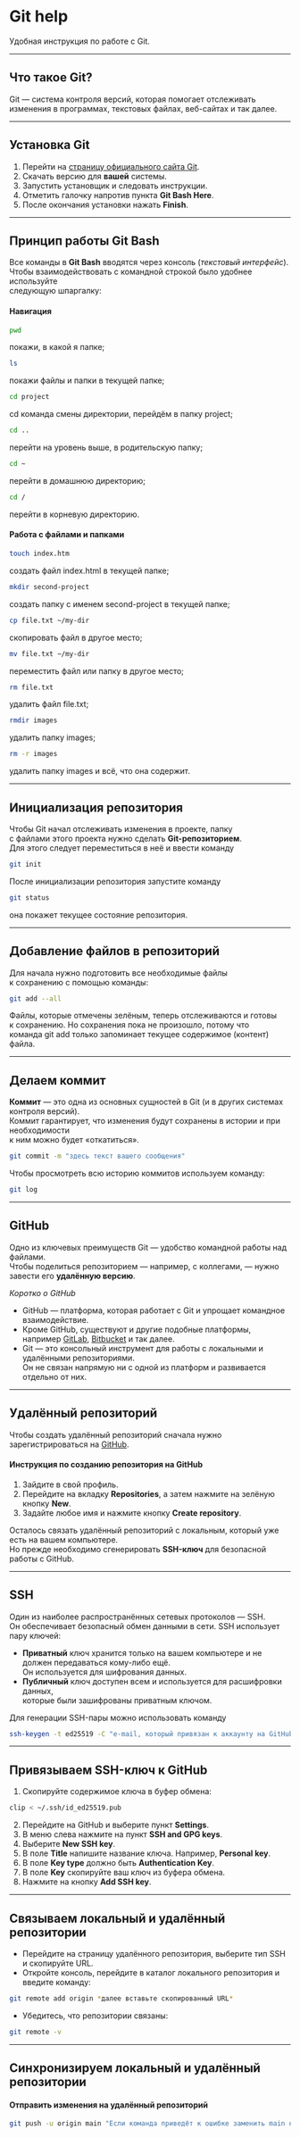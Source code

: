 # Git help

Удобная инструкция по работе с Git.

---

## Что такое Git?

Git — система контроля версий, которая помогает отслеживать  
изменения в программах, текстовых файлах, веб-сайтах и так далее.

---


## Установка Git

1. Перейти на [страницу официального сайта Git](https://git-scm.com/download/win).
2. Скачать версию для **вашей** системы.
3. Запустить установщик и следовать инструкции.
4. Отметить галочку напротив пункта **Git Bash Here**.
5. После окончания установки нажать **Finish**.

---

## Принцип работы Git Bash

Все команды в **Git Bash** вводятся через консоль (*текстовый интерфейс*).  
Чтобы взаимодействовать с командной строкой было удобнее используйте  
следующую шпаргалку:

#### Навигация

```bash
pwd
``` 
покажи, в какой я папке;

```bash
ls
``` 
покажи файлы и папки в текущей папке;

```bash
cd project
``` 
cd команда смены директории, перейдём в папку project;

```bash
cd ..
``` 
перейти на уровень выше, в родительскую папку;

```bash
cd ~
``` 
перейти в домашнюю директорию;

```bash
cd /
``` 
перейти в корневую директорию.


#### Работа с файлами и папками

```bash
touch index.htm
``` 
создать файл index.html в текущей папке;

```bash
mkdir second-project
``` 
создать папку с именем second-project в текущей папке;

```bash
cp file.txt ~/my-dir
``` 
скопировать файл в другое место;

```bash
mv file.txt ~/my-dir
``` 
переместить файл или папку в другое место;

```bash
rm file.txt
``` 
удалить файл file.txt;

```bash
rmdir images
``` 
удалить папку images;

```bash
rm -r images
``` 
удалить папку images и всё, что она содержит.

---

## Инициализация репозитория

Чтобы Git начал отслеживать изменения в проекте, папку  
с файлами этого проекта нужно сделать **Git-репозиторием**.  
Для этого следует переместиться в неё и ввести команду  


```bash
git init
```

После инициализации репозитория запустите команду  
```bash
git status
``` 
она покажет текущее состояние репозитория.

---

## Добавление файлов в репозиторий

Для начала нужно подготовить все необходимые файлы  
к сохранению с помощью команды:


```bash
git add --all
```

Файлы, которые отмечены зелёным, теперь отслеживаются и готовы  
к сохранению. Но сохранения пока не произошло, потому что  
команда git add только запоминает текущее содержимое (контент) файла.

---

## Делаем коммит

**Коммит** — это одна из основных сущностей в Git (и в других системах контроля версий).  
Коммит гарантирует, что изменения будут сохранены в истории и при необходимости  
к ним можно будет «откатиться».  


```bash
git commit -m "здесь текст вашего сообщения"
```


Чтобы просмотреть всю историю коммитов используем команду:


```bash
git log
```

---

## GitHub

Одно из ключевых преимуществ Git — удобство командной работы над файлами.  
Чтобы поделиться репозиторием — например, с коллегами, — нужно завести его **удалённую версию**.

*Коротко о GitHub*

* GitHub — платформа, которая работает с Git и упрощает командное взаимодействие.
* Кроме GitHub, существуют и другие подобные платформы, например [GitLab](https://about.gitlab.com/), [Bitbucket](https://bitbucket.org/) и так далее.
* Git — это консольный инструмент для работы с локальными и удалёнными репозиториями.  
Он не связан напрямую ни с одной из платформ и развивается отдельно от них.

---

## Удалённый репозиторий

Чтобы создать удалённый репозиторий сначала нужно зарегистрироваться на [GitHub](https://github.com/).

#### Инструкция по созданию репозитория на GitHub

1. Зайдите в свой профиль.
2. Перейдите на вкладку **Repositories**, а затем нажмите на зелёную кнопку **New**.
3. Задайте любое имя и нажмите кнопку **Create repository**.  


Осталось связать удалённый репозиторий с локальным, который уже есть на вашем компьютере.  
Но прежде необходимо сгенерировать **SSH-ключ** для безопасной работы с GitHub.  

---

## SSH  

Один из наиболее распространённых сетевых протоколов — SSH.  
Он обеспечивает безопасный обмен данными в сети. SSH использует пару ключей:  

* **Приватный** ключ хранится только на вашем компьютере и не должен передаваться кому-либо ещё.  
Он используется для шифрования данных.  
* **Публичный** ключ доступен всем и используется для расшифровки данных,  
которые были зашифрованы приватным ключом.  


Для генерации SSH-пары можно использовать команду

```bash
ssh-keygen -t ed25519 -C "e-mail, который привязан к аккаунту на GitHub"
```

---  

## Привязываем SSH-ключ к GitHub

1. Скопируйте содержимое ключа в буфер обмена:  

```bash
clip < ~/.ssh/id_ed25519.pub
```
2. Перейдите на GitHub и выберите пункт **Settings**.  
3. В меню слева нажмите на пункт **SSH and GPG keys**.
4. Выберите **New SSH key**.
5. В поле **Title** напишите название ключа. Например, **Personal key**.
6. В поле **Key type** должно быть **Authentication Key**.
7. В поле **Key** скопируйте ваш ключ из буфера обмена.
8. Нажмите на кнопку **Add SSH key**.  

---

## Связываем локальный и удалённый репозитории  

* Перейдите на страницу удалённого репозитория, выберите тип SSH и скопируйте URL.
* Откройте консоль, перейдите в каталог локального репозитория и введите команду:

```bash
git remote add origin *далее вставьте скопированный URL*
```

* Убедитесь, что репозитории связаны:

```bash
git remote -v
```

---

## Синхронизируем локальный и удалённый репозитории 

#### Отправить изменения на удалённый репозиторий

```bash
git push -u origin main "Если команда приведёт к ошибке заменить main на master"
```